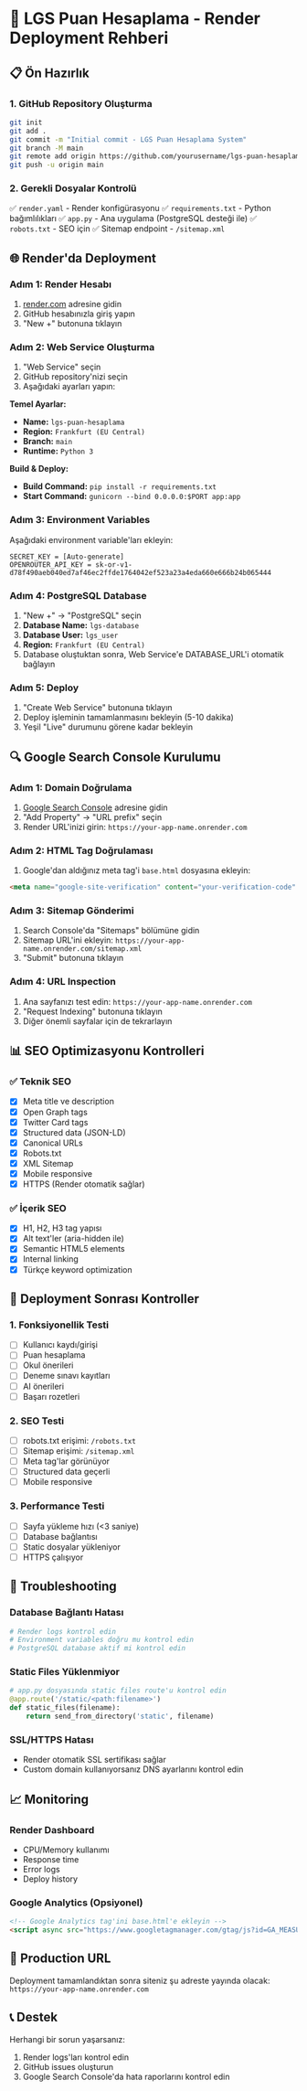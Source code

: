 # 🚀 LGS Puan Hesaplama - Render Deployment Rehberi

## 📋 Ön Hazırlık

### 1. GitHub Repository Oluşturma
```bash
git init
git add .
git commit -m "Initial commit - LGS Puan Hesaplama System"
git branch -M main
git remote add origin https://github.com/yourusername/lgs-puan-hesaplama.git
git push -u origin main
```

### 2. Gerekli Dosyalar Kontrolü
✅ `render.yaml` - Render konfigürasyonu
✅ `requirements.txt` - Python bağımlılıkları
✅ `app.py` - Ana uygulama (PostgreSQL desteği ile)
✅ `robots.txt` - SEO için
✅ Sitemap endpoint - `/sitemap.xml`

## 🌐 Render'da Deployment

### Adım 1: Render Hesabı
1. [render.com](https://render.com) adresine gidin
2. GitHub hesabınızla giriş yapın
3. "New +" butonuna tıklayın

### Adım 2: Web Service Oluşturma
1. "Web Service" seçin
2. GitHub repository'nizi seçin
3. Aşağıdaki ayarları yapın:

**Temel Ayarlar:**
- **Name:** `lgs-puan-hesaplama`
- **Region:** `Frankfurt (EU Central)`
- **Branch:** `main`
- **Runtime:** `Python 3`

**Build & Deploy:**
- **Build Command:** `pip install -r requirements.txt`
- **Start Command:** `gunicorn --bind 0.0.0.0:$PORT app:app`

### Adım 3: Environment Variables
Aşağıdaki environment variable'ları ekleyin:

```
SECRET_KEY = [Auto-generate]
OPENROUTER_API_KEY = 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
```

### Adım 4: PostgreSQL Database
1. "New +" → "PostgreSQL" seçin
2. **Database Name:** `lgs-database`
3. **Database User:** `lgs_user`
4. **Region:** `Frankfurt (EU Central)`
5. Database oluştuktan sonra, Web Service'e DATABASE_URL'i otomatik bağlayın

### Adım 5: Deploy
1. "Create Web Service" butonuna tıklayın
2. Deploy işleminin tamamlanmasını bekleyin (5-10 dakika)
3. Yeşil "Live" durumunu görene kadar bekleyin

## 🔍 Google Search Console Kurulumu

### Adım 1: Domain Doğrulama
1. [Google Search Console](https://search.google.com/search-console/) adresine gidin
2. "Add Property" → "URL prefix" seçin
3. Render URL'inizi girin: `https://your-app-name.onrender.com`

### Adım 2: HTML Tag Doğrulaması
1. Google'dan aldığınız meta tag'i `base.html` dosyasına ekleyin:
```html
<meta name="google-site-verification" content="your-verification-code" />
```

### Adım 3: Sitemap Gönderimi
1. Search Console'da "Sitemaps" bölümüne gidin
2. Sitemap URL'ini ekleyin: `https://your-app-name.onrender.com/sitemap.xml`
3. "Submit" butonuna tıklayın

### Adım 4: URL Inspection
1. Ana sayfanızı test edin: `https://your-app-name.onrender.com`
2. "Request Indexing" butonuna tıklayın
3. Diğer önemli sayfalar için de tekrarlayın

## 📊 SEO Optimizasyonu Kontrolleri

### ✅ Teknik SEO
- [x] Meta title ve description
- [x] Open Graph tags
- [x] Twitter Card tags
- [x] Structured data (JSON-LD)
- [x] Canonical URLs
- [x] Robots.txt
- [x] XML Sitemap
- [x] Mobile responsive
- [x] HTTPS (Render otomatik sağlar)

### ✅ İçerik SEO
- [x] H1, H2, H3 tag yapısı
- [x] Alt text'ler (aria-hidden ile)
- [x] Semantic HTML5 elements
- [x] Internal linking
- [x] Türkçe keyword optimization

## 🚨 Deployment Sonrası Kontroller

### 1. Fonksiyonellik Testi
- [ ] Kullanıcı kaydı/girişi
- [ ] Puan hesaplama
- [ ] Okul önerileri
- [ ] Deneme sınavı kayıtları
- [ ] AI önerileri
- [ ] Başarı rozetleri

### 2. SEO Testi
- [ ] robots.txt erişimi: `/robots.txt`
- [ ] Sitemap erişimi: `/sitemap.xml`
- [ ] Meta tag'lar görünüyor
- [ ] Structured data geçerli
- [ ] Mobile responsive

### 3. Performance Testi
- [ ] Sayfa yükleme hızı (<3 saniye)
- [ ] Database bağlantısı
- [ ] Static dosyalar yükleniyor
- [ ] HTTPS çalışıyor

## 🔧 Troubleshooting

### Database Bağlantı Hatası
```bash
# Render logs kontrol edin
# Environment variables doğru mu kontrol edin
# PostgreSQL database aktif mi kontrol edin
```

### Static Files Yüklenmiyor
```python
# app.py dosyasında static files route'u kontrol edin
@app.route('/static/<path:filename>')
def static_files(filename):
    return send_from_directory('static', filename)
```

### SSL/HTTPS Hatası
- Render otomatik SSL sertifikası sağlar
- Custom domain kullanıyorsanız DNS ayarlarını kontrol edin

## 📈 Monitoring

### Render Dashboard
- CPU/Memory kullanımı
- Response time
- Error logs
- Deploy history

### Google Analytics (Opsiyonel)
```html
<!-- Google Analytics tag'ini base.html'e ekleyin -->
<script async src="https://www.googletagmanager.com/gtag/js?id=GA_MEASUREMENT_ID"></script>
```

## 🎯 Production URL
Deployment tamamlandıktan sonra siteniz şu adreste yayında olacak:
`https://your-app-name.onrender.com`

## 📞 Destek
Herhangi bir sorun yaşarsanız:
1. Render logs'ları kontrol edin
2. GitHub issues oluşturun
3. Google Search Console'da hata raporlarını kontrol edin
